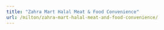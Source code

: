 ```yaml
---
title: "Zahra Mart Halal Meat & Food Convenience"
url: /milton/zahra-mart-halal-meat-and-food-convenience/
---
```

